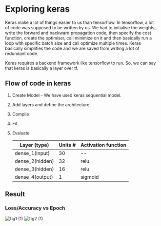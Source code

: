 # Exploring keras

Keras make a lot of things easier to us than tensorflow. In tensorflow, a lot of code was supposed to be written by us. We had to initialise the weights, write the forward and backward propagation code, then specify the cost function, create the optimiser, call minimize on it and then basically run a loop with specific batch size and call optimize multiple times. Keras basically simplifies the code and we are saved from writing a lot of redundant code. 

Keras requires a backend framework like tensorflow to run. So, we can say that keras is basically a layer over tf.

## Flow of code in keras

1. Create Model - We have used keras sequential model.
2. Add layers and define the architecture.
4. Compile
5. Fit
6. Evaluate 

      |Layer (type)|Units #|Activation function|
      |---|---|---|
      |dense_1(input)|30|--|
      |dense_2(hidden)|32|relu|
      |dense_3(hidden)|16|relu|
      |dense_4(output)|1|sigmoid|

## Result

### Loss/Accuracy vs Epoch

![fig1 (1)](https://user-images.githubusercontent.com/57486558/134528611-e4db6d98-e51a-409e-bee2-0a021537ddb1.jpg)
![fig2 (1)](https://user-images.githubusercontent.com/57486558/134528728-3599777f-2a1f-4c16-a0f5-d5c9ee2eb46f.jpg)


